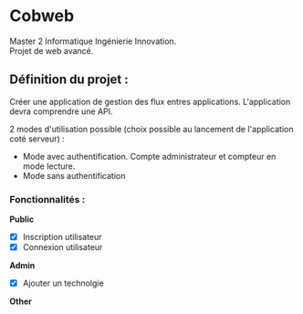 # Cobweb
Master 2 Informatique Ingénierie Innovation.  
Projet de web avancé.  

## Définition du projet :
Créer une application de gestion des flux entres applications.
L'application devra comprendre une API.

2 modes d'utilisation possible (choix possible au lancement de l'application coté serveur) :
- Mode avec authentification. Compte administrateur et compteur en mode lecture.
- Mode sans authentification

### Fonctionnalités :

**Public**
- [x] Inscription utilisateur
- [x] Connexion utilisateur

**Admin**
- [x] Ajouter un technolgie

**Other**


